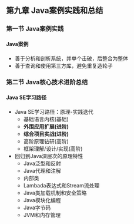 ## 第九章 Java案例实践和总结

### 第一节 Java案例实践

#### Java案例

- 善于分析和剖析系统，并单个击破，后整合为整体
- 善于查询和使用第三方库，避免重复造轮子

### 第二节 Java核心技术进阶总结

#### Java SE学习路径

- Java SE学习路径：原理-实践迭代
  - 基础语言内核(基础)
  - **外围应用扩展(进阶)**
  - **综合项目实战(进阶)**
  - 高阶原理钻研(高阶)
  - 框架理解/设计/实现(高阶)
- 回归到Java深层次的原理特性
  - Java泛型和反射
  - Java代理和注解
  - 内部类
  - Lambada表达式和Stream流处理
  - Java类加载机制和安全策略
  - Java模块化编程
  - Java字节码
  - JVM和内存管理